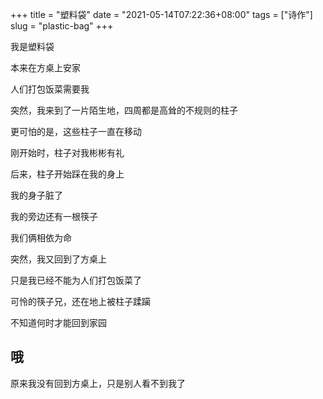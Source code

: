 +++
title = "塑料袋"
date = "2021-05-14T07:22:36+08:00"
tags = ["诗作"]
slug = "plastic-bag"
+++

我是塑料袋

本来在方桌上安家

人们打包饭菜需要我

突然，我来到了一片陌生地，四周都是高耸的不规则的柱子

更可怕的是，这些柱子一直在移动

刚开始时，柱子对我彬彬有礼

后来，柱子开始踩在我的身上

我的身子脏了

我的旁边还有一根筷子

我们俩相依为命

突然，我又回到了方桌上

只是我已经不能为人们打包饭菜了

可怜的筷子兄，还在地上被柱子蹂躏

不知道何时才能回到家园

## 哦

原来我没有回到方桌上，只是别人看不到我了

